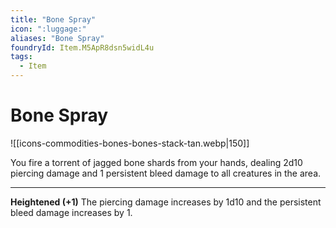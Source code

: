 ```yaml
---
title: "Bone Spray"
icon: ":luggage:"
aliases: "Bone Spray"
foundryId: Item.M5ApR8dsn5widL4u
tags:
  - Item
---
```


# Bone Spray
![[icons-commodities-bones-bones-stack-tan.webp|150]]

You fire a torrent of jagged bone shards from your hands, dealing 2d10 piercing damage and 1 persistent bleed damage to all creatures in the area.

* * *

**Heightened (+1)** The piercing damage increases by 1d10 and the persistent bleed damage increases by 1.
